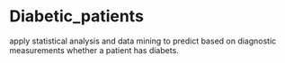 # Diabetic_patients
apply statistical analysis and data mining to predict based on diagnostic measurements whether a patient has diabets.
